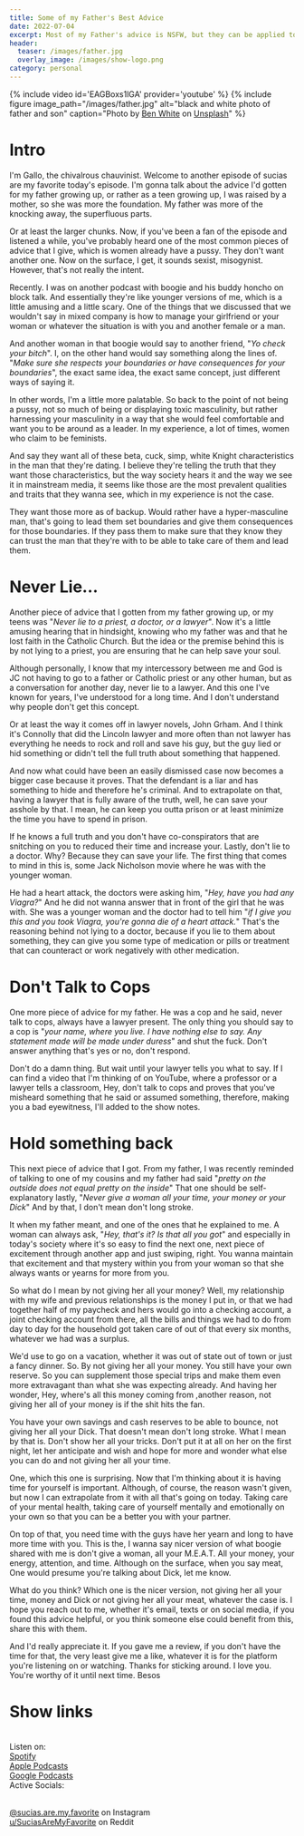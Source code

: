 ```yaml
---
title: Some of my Father's Best Advice
date: 2022-07-04
excerpt: Most of my Father's advice is NSFW, but they can be applied to most situations
header:
  teaser: /images/father.jpg
  overlay_image: /images/show-logo.png
category: personal
---
```


{% include video id='EAGBoxs1lGA' provider='youtube' %}
{% include figure image_path="/images/father.jpg" alt="black and white photo of father and son" caption="Photo by <a href='https://unsplash.com/@benwhitephotography?utm_source=unsplash&utm_medium=referral&utm_content=creditCopyText'>Ben White</a> on <a href='https://unsplash.com/s/photos/father-son?utm_source=unsplash&utm_medium=referral&utm_content=creditCopyText'>Unsplash</a>" %}
# Intro

I'm Gallo, the chivalrous chauvinist. Welcome to another episode of sucias are my favorite today's episode. I'm gonna talk about the advice I'd gotten for my father growing up, or rather as a teen growing up, I was raised by a mother, so she was more the foundation. My father was more of the knocking away, the superfluous parts.

Or at least the larger chunks. Now, if you've been a fan of the episode and listened a while, you've probably heard one of the most common pieces of advice that I give, which is women already have a pussy. They don't want another one. Now on the surface, I get, it sounds sexist, misogynist. However, that's not really the intent.

Recently. I was on another podcast with boogie and his buddy honcho on block talk. And essentially they're like younger versions of me, which is a little amusing and a little scary. One of the things that we discussed that we wouldn't say in mixed company is how to manage your girlfriend or your woman or whatever the situation is with you and another female or a man.

And another woman in that boogie would say to another friend, "*Yo check your bitch*". I, on the other hand would say something along the lines of. "*Make sure she respects your boundaries or have consequences for your boundaries*", the exact same idea, the exact same concept, just different ways of saying it.

In other words, I'm a little more palatable. So back to the point of not being a pussy, not so much of being or displaying toxic masculinity, but rather harnessing your masculinity in a way that she would feel comfortable and want you to be around as a leader. In my experience, a lot of times, women who claim to be feminists.

And say they want all of these beta, cuck, simp, white Knight characteristics in the man that they're dating. I believe they're telling the truth that they want those characteristics, but the way society hears it and the way we see it in mainstream media, it seems like those are the most prevalent qualities and traits that they wanna see, which in my experience is not the case.

They want those more as of backup. Would rather have a hyper-masculine man, that's going to lead them set boundaries and give them consequences for those boundaries. If they pass them to make sure that they know they can trust the man that they're with to be able to take care of them and lead them.

# Never Lie…

Another piece of advice that I gotten from my father growing up, or my teens was "*Never lie to a priest, a doctor, or a lawyer*". Now it's a little amusing hearing that in hindsight, knowing who my father was and that he lost faith in the Catholic Church. But the idea or the premise behind this is by not lying to a priest, you are ensuring that he can help save your soul.

Although personally, I know that my intercessory  between me and God is JC not having to go to a father or Catholic priest or any other human, but as a conversation for another day, never lie to a lawyer. And this one I've known for years, I've understood for a long time. And I don't understand why people don't get this concept.

Or at least the way it comes off in lawyer novels,  John Grham. And I think it's Connolly that did the Lincoln lawyer and more often than not lawyer has everything he needs to rock and roll and save his guy, but the guy lied or hid something or didn't tell the full truth about something that happened.

And now what could have been an easily dismissed case now becomes a bigger case because it proves. That the defendant is a liar and has something to hide and therefore he's criminal. And to extrapolate on that, having a lawyer that is fully aware of the truth, well, he can save your asshole by that. I mean, he can keep you outta prison or at least minimize the time you have to spend in prison.

If he knows a full truth and you don't have co-conspirators that are snitching on you to reduced their time and increase your. Lastly, don't lie to a doctor. Why? Because they can save your life. The first thing that comes to mind in this is, some Jack Nicholson movie where he was with the younger woman.

He had a heart attack, the doctors were asking him, "*Hey, have you had any Viagra?*" And he did not wanna answer that in front of the girl that he was with. She was a younger woman and the doctor had to tell him "*if I give you this and you took Viagra, you're gonna die of a heart attack.*" That's the reasoning behind not lying to a doctor, because if you lie to them about something, they can give you some type of medication or pills or treatment that can counteract or work negatively with other medication.

# Don't Talk to Cops

One more piece of advice for my father. He was a cop and he said, never talk to cops, always have a lawyer present. The only thing you should say to a cop is "*your name, where you live. I have nothing else to say. Any statement made will be made under duress*" and shut the fuck. Don't answer anything that's yes or no, don't respond.

Don't do a damn thing. But wait until your lawyer tells you what to say. If I can find a video that I'm thinking of on YouTube, where a professor or a lawyer tells a classroom, Hey, don't talk to cops and proves that you've misheard something that he said or assumed something, therefore, making you a bad eyewitness, I'll added to the show notes.

# Hold something back

This next piece of advice that I got. From my father, I was recently reminded of talking to one of my cousins and my father had said "*pretty on the outside does not equal pretty on the inside*" That one should be self-explanatory lastly, "*Never give a woman all your time, your money or your Dick*" And by that, I don't mean don't long stroke.

It when my father meant, and one of the ones that he explained to me. A woman can always ask, "*Hey, that's it? Is that all you got*" and especially in today's society where it's so easy to find the next one, next piece of excitement through another app and just swiping, right. You wanna maintain that excitement and that mystery within you from your woman so that she always wants or yearns for more from you.

So what do I mean by not giving her all your money? Well, my relationship with my wife and previous relationships is the money I put in, or that we had together half of my paycheck and hers would go into a checking account, a joint checking account from there, all the bills and things we had to do from day to day for the household got taken care of out of that every six months, whatever we had was a surplus.

We'd use to go on a vacation, whether it was out of state out of town or just a fancy dinner. So. By not giving her all your money. You still have your own reserve. So you can supplement those special trips and make them even more extravagant than what she was expecting already. And having her wonder, Hey, where's all this money coming from ,another reason, not giving her all of your money is if the shit hits the fan.

You have your own savings and cash reserves to be able to bounce, not giving her all your Dick. That doesn't mean don't long stroke. What I mean by that is. Don't show her all your tricks. Don't put it at all on her on the first night, let her anticipate and wish and hope for more and wonder what else you can do and not giving her all your time.

One, which this one is surprising. Now that I'm thinking about it is having time for yourself is important. Although, of course, the reason wasn't given, but now I can extrapolate from it with all that's going on today. Taking care of your mental health, taking care of yourself mentally and emotionally on your own so that you can be a better you with your partner.

On top of that, you need time with the guys have her yearn and long to have more time with you. This is the, I wanna say nicer version of what boogie shared with me is don't give a woman, all your M.E.A.T. All your money, your energy, attention, and time. Although on the surface, when you say meat, One would presume you're talking about Dick, let me know.

What do you think? Which one is the nicer version, not giving her all your time, money and Dick or not giving her all your meat, whatever the case is. I hope you reach out to me, whether it's email, texts or on social media, if you found this advice helpful, or you think someone else could benefit from this, share this with them.

And I'd really appreciate it. If you gave me a review, if you don't have the time for that, the very least give me a like, whatever it is for the platform you're listening on or watching. Thanks for sticking around. I love you. You're worthy of it until next time. Besos

# Show links

<br> Listen on:
<br> [Spotify](https://open.spotify.com/show/3XjoipCU3QzeIaQAAQpBdW)  <a href='https://open.spotify.com/show/3XjoipCU3QzeIaQAAQpBdW'><i class='fab fa-spotify'></i></a>
<br> [Apple Podcasts](https://podcasts.apple.com/us/podcast/sucias/id1548173787) <a href='https://podcasts.apple.com/us/podcast/sucias/id1548173787'> <i class='fas fa-podcast'></i></a>
<br> [Google Podcasts](https://podcasts.google.com/feed/aHR0cHM6Ly9hbmNob3IuZm0vcy80MjI0YzYzYy9wb2RjYXN0L3Jzcw)  <a href='https://podcasts.google.com/feed/aHR0cHM6Ly9hbmNob3IuZm0vcy80MjI0YzYzYy9wb2RjYXN0L3Jzcw'><i class='fab fa-google-play'></i></a>
<br> Active Socials:

<br> [@sucias.are.my.favorite](https://instagram.com/sucias.pod) on Instagram  <a href='https://www.instagram.com/sucias.pod'><i class='fab fa-instagram'></i></a>
<br> [u/SuciasAreMyFavorite](https://reddit.com/u/suciasaremyfavorite/submitted) on Reddit <a href='https://reddit.com/u/suciasaremyfavorite/submitted'><i class='fab fa-reddit'></i></a>

